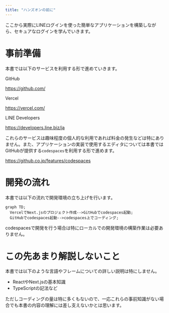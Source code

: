 ```yaml
---
title: "ハンズオンの前に"
---
```


ここから実際にLINEログインを使った簡単なアプリケーションを構築しながら、セキュアなログインを学んでいきます。

# 事前準備

本書では以下のサービスを利用する形で進めていきます。

GitHub

https://github.com/

Vercel

https://vercel.com/

LINE Developers

https://developers.line.biz/ja

これらのサービスは趣味程度の個人的な利用であれば料金の発生などは特にありません。また、アプリケーションの実装で使用するエディタについては本書ではGitHubが提供する`codespaces`を利用する形で進めます。

https://github.co.jp/features/codespaces

# 開発の流れ

本書では以下の流れで開発環境の立ち上げを行います。

```mermaid
graph TD;
  VercelでNext.jsのプロジェクト作成-->GitHubでcodespaces起動;
  GitHubでcodespaces起動-->codespaces上でコーディング;
```

codespacesで開発を行う場合は特にローカルでの開発環境の構築作業は必要ありません。

# この先あまり解説しないこと

本書では以下のような言語やフレームについての詳しい説明は特にしません。

- ReactやNext.jsの基本知識
- TypeScriptの記法など

ただしコーディングの量は特に多くもないので、一応これらの事前知識がない場合でも本書の内容の理解には差し支えないかとは思います。
